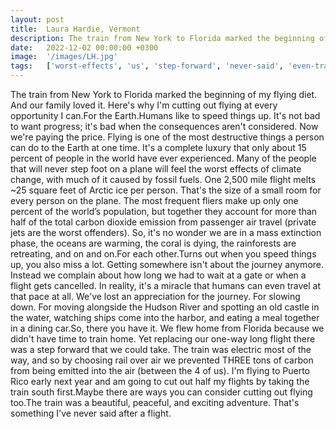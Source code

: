```yaml
---
layout: post
title:  Laura Hardie, Vermont
description: The train from New York to Florida marked the beginning of my flying diet. And our family loved it. Here's why I'm cutting out flying at every opportu...
date:   2022-12-02 00:00:00 +0300
image:  '/images/LH.jpg'
tags:   ['worst-effects', 'us', 'step-forward', 'never-said', 'even-travel', 'every-person', 'yet-replacing', 'want-progress']
---
```

The train from New York to Florida marked the beginning of my flying diet. And our family loved it. Here's why I'm cutting out flying at every opportunity I can.For the Earth.Humans like to speed things up. It's not bad to want progress; it's bad when the consequences aren't considered. Now we're paying the price. Flying is one of the most destructive things a person can do to the Earth at one time. It's a complete luxury that only about 15 percent of people in the world have ever experienced. Many of the people that will never step foot on a plane will feel the worst effects of climate change, with much of it caused by fossil fuels. One 2,500 mile flight melts ~25 square feet of Arctic ice per person. That's the size of a small room for every person on the plane. The most frequent fliers make up only one percent of the world’s population, but together they account for more than half of the total carbon dioxide emission from passenger air travel (private jets are the worst offenders). So, it's no wonder we are in a mass extinction phase, the oceans are warming, the coral is dying, the rainforests are retreating, and on and on.For each other.Turns out when you speed things up, you also miss a lot. Getting somewhere isn't about the journey anymore. Instead we complain about how long we had to wait at a gate or when a flight gets cancelled. In reality, it's a miracle that humans can even travel at that pace at all. We've lost an appreciation for the journey. For slowing down. For moving alongside the Hudson River and spotting an old castle in the water, watching ships come into the harbor, and eating a meal together in a dining car.So, there you have it. We flew home from Florida because we didn't have time to train home. Yet replacing our one-way long flight there was a step forward that we could take. The train was electric most of the way, and so by choosing rail over air we prevented THREE tons of carbon from being emitted into the air (between the 4 of us). I'm flying to Puerto Rico early next year and am going to cut out half my flights by taking the train south first.Maybe there are ways you can consider cutting out flying too.The train was a beautiful, peaceful, and exciting adventure. That's something I've never said after a flight.

